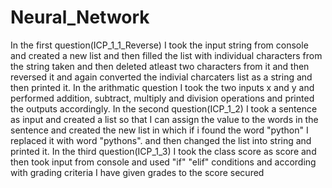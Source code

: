 # Neural_Network
In the first question(ICP_1_1_Reverse) I took the input string from console and created a new list and then filled the list with individual characters from the string taken and then deleted atleast two characters from it and then reversed it and again converted the indivial charcaters list as a string and then printed it. In the arithmatic question I took the two inputs x and y and performed addition, subtract, multiply and division operations and printed the outputs accordingly. 
In the second question(ICP_1_2) I took a sentence as input and created a list so that I can assign the value to the words in the sentence and created the new list in which if i found the word "python" I replaced it with word "pythons". and then changed the list into string and printed it. 
In the third question(ICP_1_3) I took the class score as score and then took input from console and used "if" "elif" conditions and according with grading criteria I have given grades to the score secured
